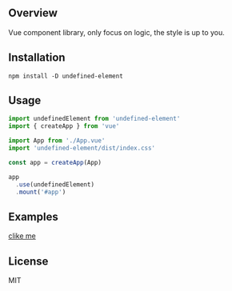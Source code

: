 ## Overview

Vue component library, only focus on logic, the style is up to you.

## Installation

```
npm install -D undefined-element
```

## Usage

```js
import undefinedElement from 'undefined-element'
import { createApp } from 'vue'

import App from './App.vue'
import 'undefined-element/dist/index.css'

const app = createApp(App)

app
  .use(undefinedElement)
  .mount('#app')
```

## Examples

<a href="http://120.77.148.28/">clike me</a>

## License

MIT
